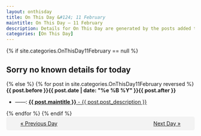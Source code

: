 ```yaml
---
layout: onthisday
title: On This Day &#124; 11 February
maintitle: On This Day — 11 February
description: Details for On This Day are generated by the posts added to the website so the content is subject to changes/updates over time.
categories: [On This Day]
---
```


{% if site.categories.OnThisDay11February == null %}
<h2>Sorry no known details for today</h2>
{% else %}
{% for post in site.categories.OnThisDay11February reversed %}
<strong>{{ post.before }}{{ post.date | date: "%e %B %Y" }}{{ post.after }}</strong>
<ul>
<li> ——: <a class="{{ post.class }}" href="{{ post.url }}"><strong>{{ post.maintitle }}</strong> - {{ post.post_description }}</a></li>
</ul>
{% endfor %}
{% endif %}
<br />
<div style="background-color: #f3f3f3; padding: 10px; border-radius: 5px; text-align: center; display: flex; justify-content: space-evenly;">
<a href="/onthisday/02/02-10">« Previous Day</a>
<span style="visibility:hidden;">[ Visit Leap Year February 29 ]</span>
<a href="/onthisday/02/02-12">Next Day »</a>
</div>
